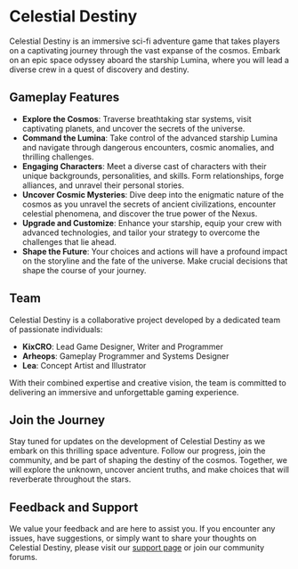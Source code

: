 # Celestial Destiny
Celestial Destiny is an immersive sci-fi adventure game that takes players on a captivating journey through the vast expanse of the cosmos. Embark on an epic space odyssey aboard the starship Lumina, where you will lead a diverse crew in a quest of discovery and destiny.

## Gameplay Features

- **Explore the Cosmos**: Traverse breathtaking star systems, visit captivating planets, and uncover the secrets of the universe.
- **Command the Lumina**: Take control of the advanced starship Lumina and navigate through dangerous encounters, cosmic anomalies, and thrilling challenges.
- **Engaging Characters**: Meet a diverse cast of characters with their unique backgrounds, personalities, and skills. Form relationships, forge alliances, and unravel their personal stories.
- **Uncover Cosmic Mysteries**: Dive deep into the enigmatic nature of the cosmos as you unravel the secrets of ancient civilizations, encounter celestial phenomena, and discover the true power of the Nexus.
- **Upgrade and Customize**: Enhance your starship, equip your crew with advanced technologies, and tailor your strategy to overcome the challenges that lie ahead.
- **Shape the Future**: Your choices and actions will have a profound impact on the storyline and the fate of the universe. Make crucial decisions that shape the course of your journey.

## Team

Celestial Destiny is a collaborative project developed by a dedicated team of passionate individuals:

- **KixCRO**: Lead Game Designer, Writer and Programmer
- **Arheops**: Gameplay Programmer and Systems Designer
- **Lea**: Concept Artist and Illustrator

With their combined expertise and creative vision, the team is committed to delivering an immersive and unforgettable gaming experience.

## Join the Journey

Stay tuned for updates on the development of Celestial Destiny as we embark on this thrilling space adventure. Follow our progress, join the community, and be part of shaping the destiny of the cosmos. Together, we will explore the unknown, uncover ancient truths, and make choices that will reverberate throughout the stars.

## Feedback and Support

We value your feedback and are here to assist you. If you encounter any issues, have suggestions, or simply want to share your thoughts on Celestial Destiny, please visit our [support page](https://example.com/support) or join our community forums.
